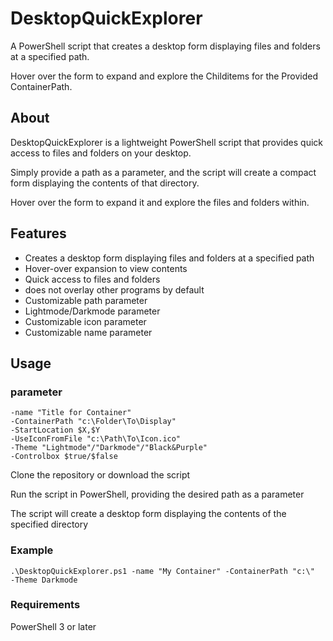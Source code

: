 # DesktopQuickExplorer

A PowerShell script that creates a desktop form displaying files and folders at a specified path.

Hover over the form to expand and explore the Childitems for the Provided ContainerPath.

## About

DesktopQuickExplorer is a lightweight PowerShell script that provides quick access to files and folders on your desktop.

Simply provide a path as a parameter, and the script will create a compact form displaying the contents of that directory.

Hover over the form to expand it and explore the files and folders within.

## Features
- Creates a desktop form displaying files and folders at a specified path
- Hover-over expansion to view contents
- Quick access to files and folders
- does not overlay other programs by default
- Customizable path parameter
- Lightmode/Darkmode parameter
- Customizable icon parameter
- Customizable name parameter

## Usage

### parameter
```
-name "Title for Container"
-ContainerPath "c:\Folder\To\Display"
-StartLocation $X,$Y
-UseIconFromFile "c:\Path\To\Icon.ico"
-Theme "Lightmode"/"Darkmode"/"Black&Purple"
-Controlbox $true/$false
```


Clone the repository or download the script

Run the script in PowerShell, providing the desired path as a parameter 

The script will create a desktop form displaying the contents of the specified directory


### Example
```
.\DesktopQuickExplorer.ps1 -name "My Container" -ContainerPath "c:\"  -Theme Darkmode
```

### Requirements
PowerShell 3 or later
